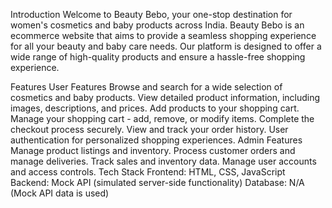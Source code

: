 
Introduction
Welcome to Beauty Bebo, your one-stop destination for women's cosmetics and baby products across India. Beauty Bebo is an ecommerce website that aims to provide a seamless shopping experience for all your beauty and baby care needs. Our platform is designed to offer a wide range of high-quality products and ensure a hassle-free shopping experience.

Features
User Features
Browse and search for a wide selection of cosmetics and baby products.
View detailed product information, including images, descriptions, and prices.
Add products to your shopping cart.
Manage your shopping cart - add, remove, or modify items.
Complete the checkout process securely.
View and track your order history.
User authentication for personalized shopping experiences.
Admin Features
Manage product listings and inventory.
Process customer orders and manage deliveries.
Track sales and inventory data.
Manage user accounts and access controls.
Tech Stack
Frontend: HTML, CSS, JavaScript
Backend: Mock API (simulated server-side functionality)
Database: N/A (Mock API data is used)
